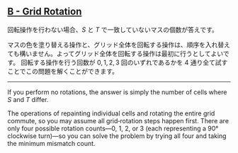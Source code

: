 

## [B - Grid Rotation](https://atcoder.jp/contests/abc404/tasks/abc404_b)

回転操作を行わない場合、$S$ と $T$ で一致していないマスの個数が答えです。

マスの色を塗り替える操作と、グリッド全体を回転する操作は、順序を入れ替えても構いません。よってグリッド全体を回転する操作は最初に行うとしてよいです。 回転する操作を行う回数が $0,1,2,3$ 回のいずれであるかを $4$ 通り全て試すことでこの問題を解くことができます。


---

If you perform no rotations, the answer is simply the number of cells where $S$ and $T$ differ.

The operations of repainting individual cells and rotating the entire grid commute, so you may assume all grid‑rotation steps happen first.  There are only four possible rotation counts—0, 1, 2, or 3 (each representing a 90° clockwise turn)—so you can solve the problem by trying all four and taking the minimum mismatch count.
